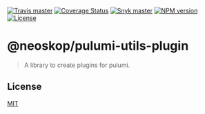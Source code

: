 [![Travis master](https://img.shields.io/travis/neoskop/pulumi-utils/master.svg)](https://travis-ci.org/neoskop/pulumi-utils)
[![Coverage Status](https://coveralls.io/repos/github/neoskop/pulumi-utils/badge.svg)](https://coveralls.io/github/neoskop/pulumi-utils)
[![Snyk master](https://snyk.io/test/github/neoskop/pulumi-utils/master/badge.svg)](https://snyk.io/test/github/neoskop/pulumi-utils/master)
[![NPM version][npm-badge-plugin]][npm-link-plugin]
[![License][licence-plugin]][licence-link]

# @neoskop/pulumi-utils-plugin

> A library to create plugins for pulumi.

## License

[MIT][licence-link]

[npm-badge-plugin]: https://img.shields.io/npm/v/@neoskop/pulumi-utils-plugin
[npm-link-plugin]: https://npmjs.com/package/@neoskop/pulumi-utils-plugin
[licence-link]: https://github.com/neoskop/pulumi-utils/blob/master/LICENSE
[licence-plugin]: https://img.shields.io/npm/l/%40neoskop%2Fpulumi-utils-plugin.svg
